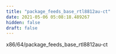 ```yaml
---
title: "package_feeds_base_rtl8812au-ct"
date: 2021-05-06 05:08:18.489267
hidden: false
draft: false
---
```


x86/64/package_feeds_base_rtl8812au-ct

